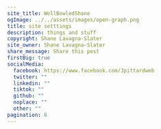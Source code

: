 ```yaml
---
site_title: WellBowledShane
ogImage: ../../assets/images/open-graph.png
title: site setttings
description: things and stuff
copyright: Shane Lavagna-Slater
site_owner: Shane Lavagna-Slater
share_message: Share this post
firstBig: true
socialMedia:
  facebook: https://www.facebook.com/Jpittardweb
  twitter: ""
  linkedin: ""
  tiktok: ""
  github: ""
  noplace: ""
  other: ""
pagination: 6
---
```

